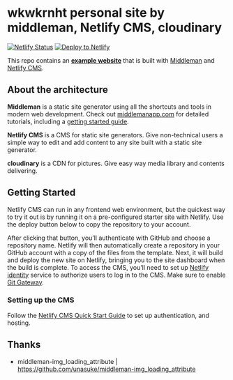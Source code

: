# wkwkrnht personal site by middleman, Netlify CMS, cloudinary

[![Netlify Status](https://api.netlify.com/api/v1/badges/fe315496-c07f-44ad-b759-da660f2f725e/deploy-status)](https://app.netlify.com/sites/wkwkrnht/deploys)
<a href="https://app.netlify.com/start/deploy?repository=https://github.com/wkwkrnht/wkwkrnht-blog-by-middleman&amp;stack=cms"><img src="https://www.netlify.com/img/deploy/button.svg" alt="Deploy to Netlify"></a>

This repo contains an **[example website](https://wkwkrnht.netlify.com/)** that is built with [Middleman](https://www.middlemanapp.com/) and [Netlify CMS](https://www.netlifycms.org).

## About the architecture

**Middleman** is a static site generator using all the shortcuts and tools in modern web development. Check out [middlemanapp.com](http://middlemanapp.com/) for detailed tutorials, including a [getting started guide](http://middlemanapp.com/basics/getting-started/).

**Netlify CMS** is a CMS for static site generators. Give non-technical users a simple way to edit and add content to any site built with a static site generator.

**cloudinary** is a CDN for pictures. Give easy way media library and contents delivering.

## Getting Started

Netlify CMS can run in any frontend web environment, but the quickest way to try it out is by running it on a pre-configured starter site with Netlify. Use the deploy button below to copy the repository to your account.

After clicking that button, you’ll authenticate with GitHub and choose a repository name. Netlify will then automatically create a repository in your GitHub account with a copy of the files from the template. Next, it will build and deploy the new site on Netlify, bringing you to the site dashboard when the build is complete. To access the CMS, you’ll need to set up [Netlify identity](https://www.netlify.com/docs/identity/) service to authorize users to log in to the CMS. Make sure to enable [Git Gateway](https://www.netlify.com/docs/git-gateway/).

### Setting up the CMS
Follow the [Netlify CMS Quick Start Guide](https://www.netlifycms.org/docs/quick-start/#authentication) to set up authentication, and hosting.

## Thanks

* middleman-img_loading_attribute | https://github.com/unasuke/middleman-img_loading_attribute